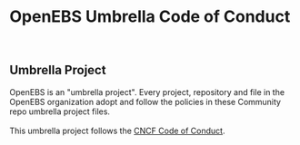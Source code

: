 # OpenEBS Umbrella Code of Conduct
<BR>

## Umbrella Project
OpenEBS is an "umbrella project". Every project, repository and file in the OpenEBS organization adopt and follow the policies in these  Community repo umbrella project files.
<BR>
<BR>
This umbrella project follows the [CNCF Code of Conduct](https://github.com/cncf/foundation/blob/master/code-of-conduct.md).
